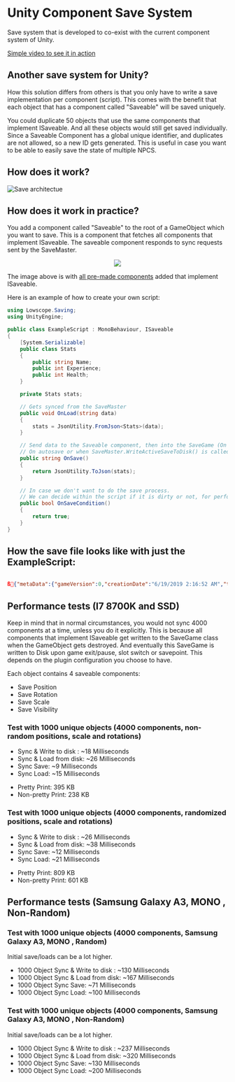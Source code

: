 # Unity Component Save System
Save system that is developed to co-exist with the current component system of Unity.

[Simple video to see it in action](https://giant.gfycat.com/FavorableVioletEastrussiancoursinghounds.webm)

## Another save system for Unity?
How this solution differs from others is that you only have to write a save implementation per component (script).
This comes with the benefit that each object that has a component called "Saveable" will be saved uniquely.

You could duplicate 50 objects that use the same components that implement ISaveable. And all these objects would still get saved individually. Since a Saveable Component has a global unique identifier, and duplicates are not allowed, so a new ID gets generated.
This is useful in case you want to be able to easily save the state of multiple NPCS.

## How does it work?

![Save architectue](https://github.com/AlexMeesters/ComponentSaveSystem/blob/master/Images/savearchitecture.jpg)

## How does it work in practice?

You add a component called "Saveable" to the root of a GameObject which you want to save.
This is a component that fetches all components that implement ISaveable. The saveable component responds to sync requests sent by the SaveMaster.

<p align="center"> 
<img src="https://github.com/AlexMeesters/ComponentSaveSystem/blob/master/Images/Component-AddedSampleComponents.PNG">
</p>

The image above is with [all pre-made components](https://github.com/AlexMeesters/ComponentSaveSystem/tree/master/Assets/Plugins/Lowscope/ComponentSaveSystem/Components) added that implement ISaveable.

Here is an example of how to create your own script:

```csharp
using Lowscope.Saving;
using UnityEngine;

public class ExampleScript : MonoBehaviour, ISaveable
{
    [System.Serializable]
    public class Stats
    {
        public string Name;
        public int Experience;
        public int Health;
    }

    private Stats stats;

    // Gets synced from the SaveMaster
    public void OnLoad(string data)
    {
        stats = JsonUtility.FromJson<Stats>(data);
    }

    // Send data to the Saveable component, then into the SaveGame (On request of the save master)
    // On autosave or when SaveMaster.WriteActiveSaveToDisk() is called
    public string OnSave()
    {
        return JsonUtility.ToJson(stats);
    }

    // In case we don't want to do the save process.
    // We can decide within the script if it is dirty or not, for performance.
    public bool OnSaveCondition()
    {
        return true;
    }
}
```

## How the save file looks like with just the ExampleScript:

```json

ß{"metaData":{"gameVersion":0,"creationDate":"6/19/2019 2:16:52 AM","timePlayed":"00:00:02","lastActiveScene":"TestScene","lastAdditiveScenes":[]},"saveData":[{"guid":"TestScene-GameObject-d5f95","data":"{\"saveStructures\":[{\"identifier\":\"ExampleScript 915ce\",\"data\":\"{\\\"Name\\\":\\\"Test\\\",\\\"Experience\\\":25,\\\"Health\\\":25}\"}]}"}]}

```

## Performance tests (I7 8700K and SSD)

Keep in mind that in normal circumstances, you would not sync 4000 components at a time, unless you do it explicitly.
This is because all components that implement ISaveable get written to the SaveGame class when the GameObject gets destroyed. 
And eventually this SaveGame is written to Disk upon game exit/pause, slot switch or savepoint. This depends on the plugin configuration you choose to have.

Each object contains 4 saveable components:
* Save Position
* Save Rotation
* Save Scale
* Save Visibility

### Test with 1000 unique objects (4000 components, non-random positions, scale and rotations)

- Sync & Write to disk : ~18 Milliseconds
- Sync & Load from disk: ~26 Milliseconds
- Sync Save: ~9 Milliseconds
- Sync Load: ~15 Milliseconds

* Pretty Print: 395 KB
* Non-pretty Print: 238 KB

### Test with 1000 unique objects (4000 components, randomized positions, scale and rotations)

- Sync & Write to disk : ~26 Milliseconds
- Sync & Load from disk: ~38 Milliseconds
- Sync Save: ~12 Milliseconds
- Sync Load: ~21 Milliseconds

* Pretty Print: 809 KB
* Non-pretty Print: 601 KB

## Performance tests (Samsung Galaxy A3, MONO , Non-Random)

### Test with 1000 unique objects (4000 components, Samsung Galaxy A3, MONO , Random)

Initial save/loads can be a lot higher.

- 1000 Object Sync & Write to disk : ~130 Milliseconds
- 1000 Object Sync & Load from disk: ~167 Milliseconds
- 1000 Object Sync Save: ~71 Milliseconds
- 1000 Object Sync Load: ~100 Milliseconds


### Test with 1000 unique objects (4000 components, Samsung Galaxy A3, MONO , Non-Random)

Initial save/loads can be a lot higher.

- 1000 Object Sync & Write to disk : ~237 Milliseconds
- 1000 Object Sync & Load from disk: ~320 Milliseconds
- 1000 Object Sync Save: ~130 Milliseconds
- 1000 Object Sync Load: ~200 Milliseconds
